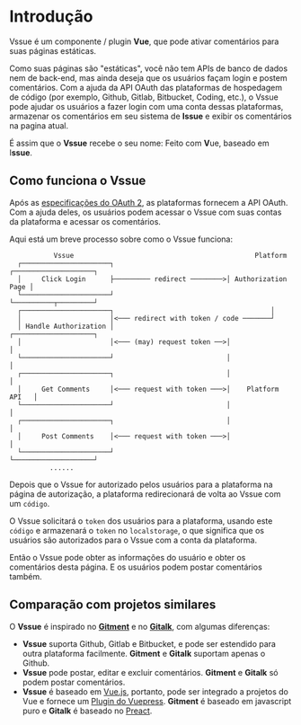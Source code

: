 # Introdução

Vssue é um componente / plugin __Vue__, que pode ativar comentários para suas páginas estáticas.

Como suas páginas são "estáticas", você não tem APIs de banco de dados nem de back-end, mas ainda deseja que os usuários façam login e postem comentários. Com a ajuda da API OAuth das plataformas de hospedagem de código (por exemplo, Github, Gitlab, Bitbucket, Coding, etc.), o Vssue pode ajudar os usuários a fazer login com uma conta dessas plataformas, armazenar os comentários em seu sistema de __Issue__ e exibir os comentários na pagina atual.

É assim que o __Vssue__ recebe o seu nome: Feito com **V**ue, baseado em I**ssue**.

## Como funciona o Vssue

Após as [especificações do OAuth 2](https://tools.ietf.org/html/rfc6749), as plataformas fornecem a API OAuth. Com a ajuda deles, os usuários podem acessar o Vssue com suas contas da plataforma e acessar os comentários.

Aqui está um breve processo sobre como o Vssue funciona:

```
           Vssue                                             Platform
  ┌──────────────────────┐                            ┌────────────────────┐
  │     Click Login      ├───────── redirect ────────>│ Authorization Page │
  └──────────────────────┘                            └──────────┬─────────┘
  ┌──────────────────────┐                                       │
  │                      │<─── redirect with token / code ───────┘
  │ Handle Authorization │                            ┌────────────────────┐
  │                      │<─── (may) request token ──>│                    │
  └──────────────────────┘                            │                    │
  ┌──────────────────────┐                            │                    │
  │     Get Comments     │<─── request with token ───>│    Platform  API   │
  └──────────────────────┘                            │                    │
  ┌──────────────────────┐                            │                    │
  │     Post Comments    │<─── request with token ───>│                    │
  └──────────────────────┘                            └────────────────────┘
          ......
```

Depois que o Vssue for autorizado pelos usuários para a plataforma na página de autorização, a plataforma redirecionará de volta ao Vssue com um `código`.

O Vssue solicitará o `token` dos usuários para a plataforma, usando este `código` e armazenará o `token` no `localstorage`, o que significa que os usuários são autorizados para o Vssue com a conta da plataforma.

Então o Vssue pode obter as informações do usuário e obter os comentários desta página. E os usuários podem postar comentários também.

## Comparação com projetos similares

O __Vssue__ é inspirado no [__Gitment__](https://github.com/imsun/gitment) e no [__Gitalk__](https://github.com/gitalk/gitalk), com algumas diferenças:

- __Vssue__ suporta Github, Gitlab e Bitbucket, e pode ser estendido para outra plataforma facilmente. __Gitment__ e __Gitalk__ suportam apenas o Github.
- __Vssue__ pode postar, editar e excluir comentários. __Gitment__ e __Gitalk__ só podem postar comentários.
- __Vssue__ é baseado em [Vue.js](https://vuejs.org), portanto, pode ser integrado a projetos do Vue e fornece um [Plugin do Vuepress](./vuepress.md). __Gitment__ é baseado em javascript puro e __Gitalk__ é baseado no [Preact](https://github.com/developit/preact).
